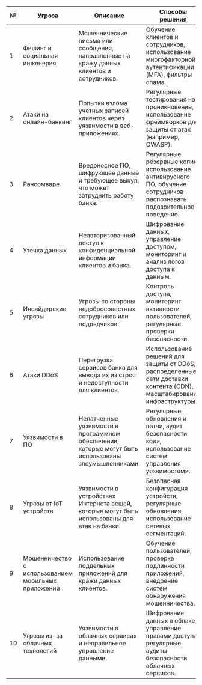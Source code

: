 | **№** | **Угроза**                          | **Описание**                                                                 | **Способы решения**                                                                                                        |
|-------|-------------------------------------|------------------------------------------------------------------------------|-----------------------------------------------------------------------------------------------------------------------------|
| 1     | Фишинг и социальная инженерия      | Мошеннические письма или сообщения, направленные на кражу данных клиентов и сотрудников. | Обучение клиентов и сотрудников, использование многофакторной аутентификации (MFA), фильтры спама.                        |
| 2     | Атаки на онлайн-банкинг            | Попытки взлома учетных записей клиентов через уязвимости в веб-приложениях.  | Регулярные тестирования на проникновение, использование фреймворков для защиты от атак (например, OWASP).                   |
| 3     | Рансомваре                         | Вредоносное ПО, шифрующее данные и требующее выкуп, что может затруднить работу банка. | Регулярные резервные копии, использование антивирусного ПО, обучение сотрудников распознавать подозрительное поведение.      |
| 4     | Утечка данных                      | Неавторизованный доступ к конфиденциальной информации клиентов и банка.    | Шифрование данных, управление доступом, мониторинг и анализ логов доступа к данным.                                        |
| 5     | Инсайдерские угрозы                | Угрозы со стороны недобросовестных сотрудников или подрядчиков.             | Контроль доступа, мониторинг активности пользователей, регулярные проверки безопасности.                                    |
| 6     | Атаки DDoS                          | Перегрузка сервисов банка для вывода их из строя и недоступности для клиентов. | Использование решений для защиты от DDoS, распределенные сети доставки контента (CDN), масштабирование инфраструктуры.     |
| 7     | Уязвимости в ПО                    | Непатченные уязвимости в программном обеспечении, которые могут быть использованы злоумышленниками. | Регулярные обновления и патчи, аудит безопасности кода, использование систем управления уязвимостями.                        |
| 8     | Угрозы от IoT устройств            | Уязвимости в устройствах Интернета вещей, которые могут быть использованы для атак на банки. | Безопасная конфигурация устройств, регулярные обновления, использование сетевых сегментаций.                               |
| 9     | Мошенничество с использованием мобильных приложений | Использование поддельных приложений для кражи данных клиентов.               | Обучение пользователей, проверка подлинности приложений, внедрение систем обнаружения мошенничества.                         |
| 10    | Угрозы из-за облачных технологий   | Уязвимости в облачных сервисах и неправильное управление данными.          | Шифрование данных в облаке, управление правами доступа, регулярные аудиты безопасности облачных сервисов.                   |
